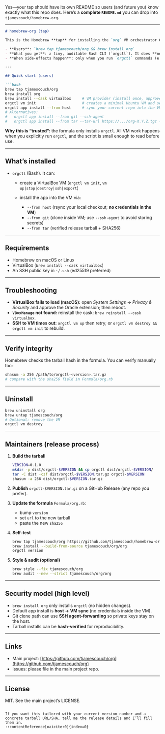 Yes—your tap should have its own README so users (and future you) know exactly what this repo does. Here’s a **complete `README.md`** you can drop into `tjamescouch/homebrew-org`.

---

````markdown
# homebrew-org (tap)

This is the Homebrew **tap** for installing the `org` VM orchestrator CLI (`orgctl`).

- **Users**: `brew tap tjamescouch/org && brew install org`
- **What you get**: a tiny, auditable Bash CLI (`orgctl`). It does **not** create VMs during `brew install`.
- **When side-effects happen**: only when you run `orgctl` commands (e.g., `orgctl vm init`), visible in your terminal.

---

## Quick start (users)

```bash
brew tap tjamescouch/org
brew install org
brew install --cask virtualbox     # VM provider (install once, approve kext if macOS asks)
orgctl vm init                     # creates a minimal Ubuntu VM and sets up basics
orgctl app install --from host     # sync your current repo into the VM & run install.sh
# Alternatives:
#   orgctl app install --from git --ssh-agent
#   orgctl app install --from tar --tar-url https://.../org-X.Y.Z.tgz --tar-sha256 <sha256>
````

**Why this is “trusted”:** the formula only installs `orgctl`. All VM work happens when you explicitly run `orgctl`, and the script is small enough to read before use.

---

## What’s installed

* `orgctl` (Bash). It can:

  * create a VirtualBox VM (`orgctl vm init`, `vm up|stop|destroy|ssh|export`)
  * install the app into the VM via:

    * `--from host` (rsync your local checkout; **no credentials in the VM**)
    * `--from git` (clone inside VM; use `--ssh-agent` to avoid storing secrets)
    * `--from tar` (verified release tarball + SHA256)

---

## Requirements

* Homebrew on macOS or Linux
* VirtualBox (`brew install --cask virtualbox`)
* An SSH public key in `~/.ssh` (ed25519 preferred)

---

## Troubleshooting

* **VirtualBox fails to load (macOS):** open *System Settings → Privacy & Security* and approve the Oracle extension; then reboot.
* **`VBoxManage` not found:** reinstall the cask: `brew reinstall --cask virtualbox`.
* **SSH to VM times out:** `orgctl vm up` then retry; or `orgctl vm destroy && orgctl vm init` to rebuild.

---

## Verify integrity

Homebrew checks the tarball hash in the formula. You can verify manually too:

```bash
shasum -a 256 /path/to/orgctl-<version>.tar.gz
# compare with the sha256 field in Formula/org.rb
```

---

## Uninstall

```bash
brew uninstall org
brew untap tjamescouch/org
# Optional: remove the VM
orgctl vm destroy
```

---

## Maintainers (release process)

1. **Build the tarball**

   ```bash
   VERSION=0.1.0
   mkdir -p dist/orgctl-$VERSION && cp orgctl dist/orgctl-$VERSION/
   tar -C dist -czf dist/orgctl-$VERSION.tar.gz orgctl-$VERSION
   shasum -a 256 dist/orgctl-$VERSION.tar.gz
   ```
2. **Publish** `orgctl-$VERSION.tar.gz` on a GitHub Release (any repo you prefer).
3. **Update the formula** `Formula/org.rb`:

   * bump `version`
   * set `url` to the new tarball
   * paste the new `sha256`
4. **Self-test**

   ```bash
   brew tap tjamescouch/org https://github.com/tjamescouch/homebrew-org
   brew install --build-from-source tjamescouch/org/org
   orgctl version
   ```
5. **Style & audit (optional)**

   ```bash
   brew style --fix tjamescouch/org
   brew audit --new --strict tjamescouch/org/org
   ```

---

## Security model (high level)

* `brew install org` only installs `orgctl` (no hidden changes).
* Default app install is **host → VM sync** (no credentials inside the VM).
* Git clone path can use **SSH agent-forwarding** so private keys stay on the host.
* Tarball installs can be **hash-verified** for reproducibility.

---

## Links

* Main project: [https://github.com/tjamescouch/org](https://github.com/tjamescouch/org)
* Issues: please file in the main project repo.

---

## License

MIT. See the main project’s LICENSE.

```

If you want this tailored with your current version number and a concrete tarball URL/SHA, tell me the release details and I’ll fill them in.
::contentReference[oaicite:0]{index=0}
```
